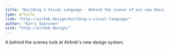 ```yaml
---
title: "Building a Visual Language - Behind the scenes of our new design system."
type: article
link: "http://airbnb.design/building-a-visual-language/"
author: "Karri Saarinen"
site: "http://airbnb.design/"
---
```


A behind the scenes look at Airbnb's new design system.
